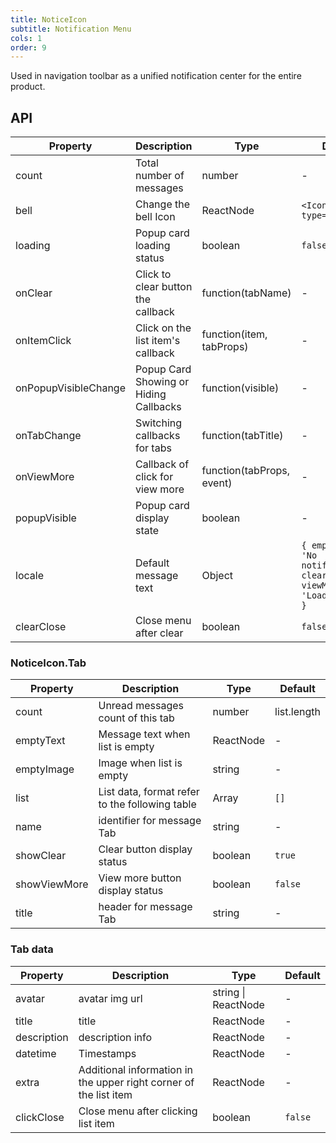 ```yaml
---
title: NoticeIcon
subtitle: Notification Menu
cols: 1
order: 9
---
```


Used in navigation toolbar as a unified notification center for the entire product.

## API

Property | Description | Type | Default
----|------|-----|------
count | Total number of messages | number | -
bell | Change the bell Icon | ReactNode | `<Icon type='bell' />`
loading | Popup card loading status | boolean | `false`
onClear | Click to clear button the callback | function(tabName) | -
onItemClick | Click on the list item's callback | function(item, tabProps) | -
onPopupVisibleChange | Popup Card Showing or Hiding Callbacks | function(visible) | -
onTabChange | Switching callbacks for tabs | function(tabTitle) | -
onViewMore | Callback of click for view more | function(tabProps, event) | -
popupVisible | Popup card display state | boolean | -
locale | Default message text | Object | `{ emptyText: 'No notifications', clear: 'Clear', viewMore: 'Loading more' }`
clearClose | Close menu after clear | boolean | `false`

### NoticeIcon.Tab

Property | Description | Type | Default
----|------|-----|------
count | Unread messages count of this tab | number | list.length
emptyText | Message text when list is empty | ReactNode | -
emptyImage | Image when list is empty | string | -
list | List data, format refer to the following table | Array | `[]`
name | identifier for message Tab | string | -
showClear | Clear button display status | boolean | `true`
showViewMore | View more button display status | boolean | `false`
title | header for message Tab | string | -

### Tab data

Property | Description | Type | Default
----|------|-----|------
avatar | avatar img url | string \| ReactNode | -
title | title | ReactNode | -
description | description info | ReactNode | -
datetime | Timestamps | ReactNode | -
extra | Additional information in the upper right corner of the list item | ReactNode | -
clickClose | Close menu after clicking list item | boolean | `false`
